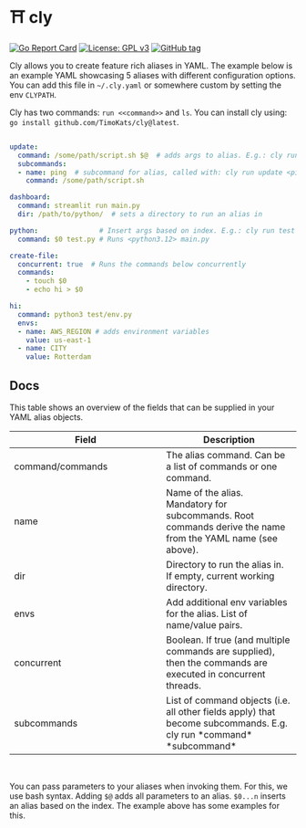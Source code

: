 # ⛩️ cly

[![Go Report Card](https://goreportcard.com/badge/github.com/TimoKats/cly)](https://goreportcard.com/report/github.com/TimoKats/cly)
[![License: GPL v3](https://img.shields.io/badge/License-GPLv3-blue.svg)](https://www.gnu.org/licenses/gpl-3.0)
[![GitHub tag](https://img.shields.io/github/tag/TimoKats/cly?include_prereleases=&sort=semver&color=blue)](https://github.com/TimoKats/cly/releases/)

Cly allows you to create feature rich aliases in YAML. The example below is an example YAML showcasing 5 aliases with different configuration options. You can add this file in `~/.cly.yaml` or somewhere custom by setting the env `CLYPATH`.  

Cly has two commands: `run <<command>>` and `ls`.  You can install cly using: `go install github.com/TimoKats/cly@latest`.

```yaml

update:
  command: /some/path/script.sh $@  # adds args to alias. E.g.: cly run update <x> <y>
  subcommands:
  - name: ping  # subcommand for alias, called with: cly run update <ping>
    command: /some/path/script.sh

dashboard:
  command: streamlit run main.py
  dir: /path/to/python/  # sets a directory to run an alias in

python:               # Insert args based on index. E.g.: cly run test <python3.12>
  command: $0 test.py # Runs <python3.12> main.py

create-file:
  concurrent: true  # Runs the commands below concurrently
  commands:
    - touch $0
    - echo hi > $0

hi:
  command: python3 test/env.py
  envs:
  - name: AWS_REGION # adds environment variables
    value: us-east-1
  - name: CITY
    value: Rotterdam


```
  
## Docs
This table shows an overview of the fields that can be supplied in your YAML alias objects.

<table>
  <thead>
    <tr>
      <th width="500px">Field</th>
      <th width="500px">Description</th>
    </tr>
  </thead>
  <tbody>
    <tr width="600px">
      <td>command/commands</td>
      <td>The alias command. Can be a list of commands or one command.</td>
    </tr>
    <tr width="600px">
      <td>name</td>
      <td>Name of the alias. Mandatory for subcommands. Root commands derive the name from the YAML name (see above).</td>
    </tr>
    <tr width="600px">
      <td>dir</td>
      <td>Directory to run the alias in. If empty, current working directory.</td>
    </tr>
    <tr width="600px">
      <td>envs</td>
      <td>Add additional env variables for the alias. List of name/value pairs.</td>
    </tr>
    <tr width="600px">
      <td>concurrent</td>
      <td>Boolean. If true (and multiple commands are supplied), then the commands are executed in concurrent threads.</td>
    </tr>
    <tr width="600px">
      <td>subcommands</td>
      <td>List of command objects (i.e. all other fields apply) that become subcommands. E.g. cly run *command* *subcommand*</td>
    </tr>
  </tbody>
</table>

&nbsp;

You can pass parameters to your aliases when invoking them. For this, we use bash syntax. Adding `$@` adds all parameters to an alias. `$0...n` inserts an alias based on the index. The example above has some examples for this.


